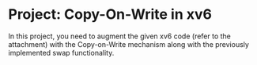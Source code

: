# Project: Copy-On-Write in xv6
In this project, you need to augment the given xv6 code (refer to the attachment) with the Copy-on-Write mechanism along with the previously implemented swap functionality.